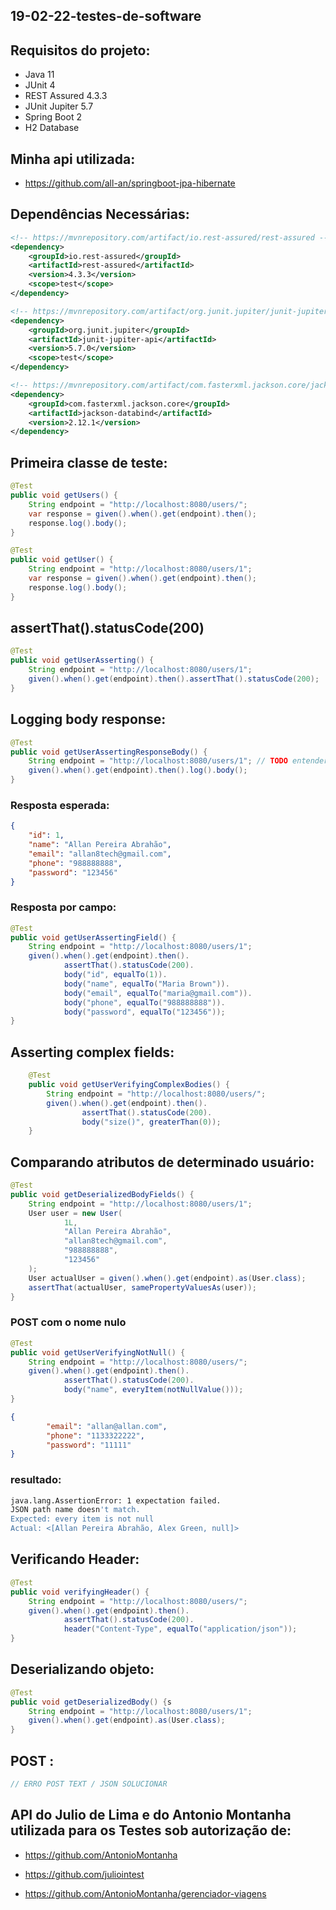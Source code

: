 ## 19-02-22-testes-de-software

## Requisitos do projeto:

- Java 11
- JUnit 4
- REST Assured 4.3.3
- JUnit Jupiter 5.7
- Spring Boot 2
- H2 Database

## Minha api utilizada:

- https://github.com/all-an/springboot-jpa-hibernate

## Dependências Necessárias:

```xml
<!-- https://mvnrepository.com/artifact/io.rest-assured/rest-assured -->
<dependency>
    <groupId>io.rest-assured</groupId>
    <artifactId>rest-assured</artifactId>
    <version>4.3.3</version>
    <scope>test</scope>
</dependency>

<!-- https://mvnrepository.com/artifact/org.junit.jupiter/junit-jupiter-api -->
<dependency>
    <groupId>org.junit.jupiter</groupId>
    <artifactId>junit-jupiter-api</artifactId>
    <version>5.7.0</version>
    <scope>test</scope>
</dependency>

<!-- https://mvnrepository.com/artifact/com.fasterxml.jackson.core/jackson-databind -->
<dependency>
    <groupId>com.fasterxml.jackson.core</groupId>
    <artifactId>jackson-databind</artifactId>
    <version>2.12.1</version>
</dependency>

```

## Primeira classe de teste:

```java
@Test
public void getUsers() {
    String endpoint = "http://localhost:8080/users/";
    var response = given().when().get(endpoint).then();
    response.log().body();
}

@Test
public void getUser() {
    String endpoint = "http://localhost:8080/users/1";
    var response = given().when().get(endpoint).then();
    response.log().body();
}
```

## assertThat().statusCode(200)

```java
@Test
public void getUserAsserting() {
    String endpoint = "http://localhost:8080/users/1";
    given().when().get(endpoint).then().assertThat().statusCode(200);
}
```

## Logging body response:

```java
@Test
public void getUserAssertingResponseBody() {
    String endpoint = "http://localhost:8080/users/1"; // TODO entender queryParam()
    given().when().get(endpoint).then().log().body();
}
```

### Resposta esperada:

```json
{
    "id": 1,
    "name": "Allan Pereira Abrahão",
    "email": "allan8tech@gmail.com",
    "phone": "988888888",
    "password": "123456"
}
```

### Resposta por campo:

```java
@Test
public void getUserAssertingField() {
    String endpoint = "http://localhost:8080/users/1";
    given().when().get(endpoint).then().
            assertThat().statusCode(200).
            body("id", equalTo(1)).
            body("name", equalTo("Maria Brown")).
            body("email", equalTo("maria@gmail.com")).
            body("phone", equalTo("988888888")).
            body("password", equalTo("123456"));
}
```

## Asserting complex fields:

```java
    @Test
    public void getUserVerifyingComplexBodies() {
        String endpoint = "http://localhost:8080/users/";
        given().when().get(endpoint).then().
                assertThat().statusCode(200).
                body("size()", greaterThan(0));
    }
```

## Comparando atributos de determinado usuário:

```java
@Test
public void getDeserializedBodyFields() {
    String endpoint = "http://localhost:8080/users/1";
    User user = new User(
            1L,
            "Allan Pereira Abrahão",
            "allan8tech@gmail.com",
            "988888888",
            "123456"
    );
    User actualUser = given().when().get(endpoint).as(User.class);
    assertThat(actualUser, samePropertyValuesAs(user));
}
```


### POST com o nome nulo

```java
@Test
public void getUserVerifyingNotNull() {
    String endpoint = "http://localhost:8080/users/";
    given().when().get(endpoint).then().
            assertThat().statusCode(200).
            body("name", everyItem(notNullValue()));
}
```

```json
{
        "email": "allan@allan.com",
        "phone": "1133322222",
        "password": "11111"
}
```
### resultado:
```bash
java.lang.AssertionError: 1 expectation failed.
JSON path name doesn't match.
Expected: every item is not null
Actual: <[Allan Pereira Abrahão, Alex Green, null]>
```

## Verificando Header:

```java
@Test
public void verifyingHeader() {
    String endpoint = "http://localhost:8080/users/";
    given().when().get(endpoint).then().
            assertThat().statusCode(200).
            header("Content-Type", equalTo("application/json"));
}
```

## Deserializando objeto:

```java
@Test
public void getDeserializedBody() {s
    String endpoint = "http://localhost:8080/users/1";
    given().when().get(endpoint).as(User.class);
}
```

## POST :

```java
// ERRO POST TEXT / JSON SOLUCIONAR
```

## API do Julio de Lima e do Antonio Montanha utilizada para os Testes sob autorização de:

- https://github.com/AntonioMontanha
- https://github.com/juliointest

- https://github.com/AntonioMontanha/gerenciador-viagens
